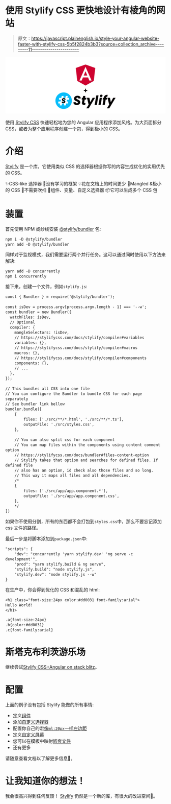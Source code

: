 # 使用 Stylify CSS 更快地设计有棱角的网站

> 原文：<https://javascript.plainenglish.io/style-your-angular-website-faster-with-stylify-css-5b5f2824b3b3?source=collection_archive---------11----------------------->

![](img/a406252dcf529b1e55cbd62623255191.png)

使用 [Stylify CSS](https://stylifycss.com/) 快速轻松地为您的 Angular 应用程序添加风格。为大页面拆分 CSS，或者为整个应用程序创建一个包，得到极小的 CSS。

# 介绍

[Stylify](https://stylifycss.com/) 是一个库，它使用类似 CSS 的选择器根据你写的内容生成优化的实用优先的 CSS。

✨CSS-like 选择器
💎没有学习的框架
💡花在文档上的时间更少
🧰Mangled &极小的 CSS
🤘不需要吹扫
🚀组件、变量、自定义选择器
📦它可以生成多个 CSS 包

# 装置

首先使用 NPM 或纱线安装 [@stylify/bundler](https://dev.to/docs/bundler) 包:

```
npm i -D @stylify/bundler
yarn add -D @stylify/bundler
```

同样对于监视模式，我们需要运行两个并行任务。这可以通过同时使用以下方法来解决:

```
yarn add -D concurrently
npm i concurrently
```

接下来，创建一个文件，例如`stylify.js`:

```
const { Bundler } = require('@stylify/bundler');

const isDev = process.argv[process.argv.length - 1] === '--w';
const bundler = new Bundler({
  watchFiles: isDev,
  // Optional
  compiler: {
    mangleSelectors: !isDev,
    // https://stylifycss.com/docs/stylify/compiler#variables
    variables: {},
    // https://stylifycss.com/docs/stylify/compiler#macros
    macros: {},
    // https://stylifycss.com/docs/stylify/compiler#components
    components: {},
    // ...
  },
});

// This bundles all CSS into one file
// You can configure the Bundler to bundle CSS for each page separately
// See bundler link bellow
bundler.bundle([
    {
        files: ['./src/**/*.html', './src/**/*.ts'],
        outputFile: './src/styles.css',
    },

    // You can also split css for each component
    // You can map files within the components using content comment option
    // https://stylifycss.com/docs/bundler#files-content-option
    // Stylify takes that option and searches for defined files. If defined file
    // also has an option, id check also those files and so long.
    // This way it maps all files and all dependencies.
    /*
    {
        files: ['./src/app/app.component.*'],
        outputFile: './src/app/app.component.css',
    },
    */
])
```

如果你不使用分割，所有的东西都不会打包到`styles.css`中，那么不要忘记添加 css 文件的路径。

最后一步是将脚本添加到`package.json`中:

```
"scripts": {
    "dev": "concurrently 'yarn stylify.dev' 'ng serve -c development'",
    "prod": "yarn stylify.build & ng serve",
    "stylify.build": "node stylify.js",
    "stylify.dev": "node stylify.js --w"
}
```

在生产中，你会得到优化的 CSS 和混乱的 html:

```
<h1 class="font-size:24px color:#dd0031 font-family:arial">
Hello World!
</h1>
```

```
.a{font-size:24px}
.b{color:#dd0031}
.c{font-family:arial}
```

# 斯塔克布利茨游乐场

继续尝试[Stylify CSS+Angular on stack blitz](https://stackblitz.com/edit/stylifycss-angular-example?file=src%2Fapp%2Fapp.component.html)。

# 配置

上面的例子没有包括 Stylify 能做的所有事情:

*   定义[组件](https://stylifycss.com/docs/stylify/compiler#components)
*   添加[自定义选择器](https://stylifycss.com/docs/stylify/compiler#customselectors)
*   配置你自己的宏[像`ml:20px`一样左边距](https://stylifycss.com/docs/stylify/compiler#macros)
*   定义[自定义屏幕](https://stylifycss.com/docs/stylify/compiler#screens)
*   您可以在模板中映射[嵌套文件](https://stylifycss.com/docs/bundler#files-content-option)
*   还有更多

请随意查看文档以了解更多信息💎。

# 让我知道你的想法！

我会很高兴得到任何反馈！ [Stylify](https://stylifycss.com/) 仍然是一个新的库，有很大的改进空间🙂。